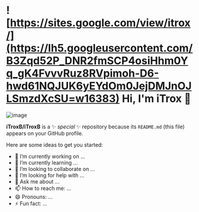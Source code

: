 #  ![https://sites.google.com/view/itrox/](https://lh5.googleusercontent.com/B3Zqd52P_DNR2fmSCP4osiHhm0Yq_gK4FvvvRuz8RVpimoh-D6-hwd61NQJUK6yEYdOm0JejDMJnOJLSmzdXcSU=w16383) Hi, I'm iTrox 👋

![image](https://github.com/iTroxB/iTroxB/assets/143133090/e3eef1e8-8a39-4054-bbf9-f1867331420c)

**iTroxB/iTroxB** is a ✨ _special_ ✨ repository because its `README.md` (this file) appears on your GitHub profile.

Here are some ideas to get you started:

- 🔭 I’m currently working on ...
- 🌱 I’m currently learning ...
- 👯 I’m looking to collaborate on ...
- 🤔 I’m looking for help with ...
- 💬 Ask me about ...
- 📫 How to reach me: ...
- 😄 Pronouns: ...
- ⚡ Fun fact: ...

